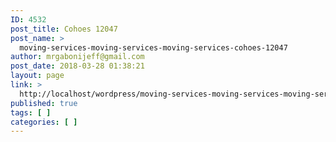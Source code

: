 ```yaml
---
ID: 4532
post_title: Cohoes 12047
post_name: >
  moving-services-moving-services-moving-services-cohoes-12047
author: mrgabonijeff@gmail.com
post_date: 2018-03-28 01:38:21
layout: page
link: >
  http://localhost/wordpress/moving-services-moving-services-moving-services-cohoes-12047/
published: true
tags: [ ]
categories: [ ]
---
```

